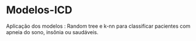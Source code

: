 # Modelos-ICD

Aplicação dos modelos :  Random tree e k-nn para classificar pacientes com apneia do sono, insônia ou saudáveis. 




